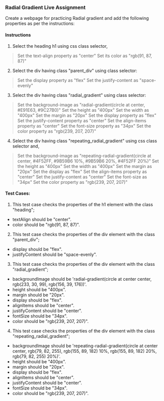 
### Radial Gradient Live Assignment

Create a webpage for practicing Radial gradient and add the following properties as per the instructions:

#### Instructions

1. Select the heading h1 using css class selector,
> Set the text-align property as "center"
> Set its color as "rgb(91, 87, 87)"

2. Select the div having class "parent_div" using class selector:
> Set the display property as "flex"
> Set the justify-content as "space-evenly"

3. Select the div having class "radial_gradient" using class selector:
> Set the background-image as "radial-gradient(circle at center, #E91E63, #9C27B0)"
> Set the height as "400px"
> Set the width as "400px"
> Set the margin as "20px"
> Set the display property as "flex"
> Set the justify-content property as "center"
> Set the align-items property as "center"
> Set the font-size property as "34px"
> Set the color property as "rgb(239, 207, 207)"

4. Select the div having class "repeating_radial_gradient" using css class selector and,
> Set the background-image as "repeating-radial-gradient(circle at center, #4F52FF, #9B59B6 10%, #9B59B6 20%, #4F52FF 20%)"
> Set the height as "400px"
> Set the width as "400px"
> Set the margin as "20px"
> Set the display as "flex"
> Set the align-items property as "center"
> Set the justify-content as "center"
> Set the font-size as "34px"
> Set the color property as "rgb(239, 207, 207)"


#### Test Cases:
1. This test case checks the properties of the h1 element with the class "heading";
- textAlign should be "center".
- color should be "rgb(91, 87, 87)".
2. This test case checks the properties of the div element with the class "parent_div";
- display should be "flex".
- justifyContent should be "space-evenly".
3. This test case checks the properties of the div element with the class "radial_gradient";
- backgroundImage should be 'radial-gradient(circle at center center, rgb(233, 30, 99), rgb(156, 39, 176))'.
- height should be "400px".
- margin should be "20px".
- display should be "flex".
- alignItems should be "center".
- justifyContent should be "center".
- fontSize should be "34px".
- color should be "rgb(239, 207, 207)".
4. This test case checks the properties of the div element with the class "repeating_radial_gradient";
- backgroundImage should be 'repeating-radial-gradient(circle at center center, rgb(79, 82, 255), rgb(155, 89, 182) 10%, rgb(155, 89, 182) 20%, rgb(79, 82, 255) 20%)'.
- height should be "400px".
- margin should be "20px".
- display should be "flex".
- alignItems should be "center".
- justifyContent should be "center".
- fontSize should be "34px".
- color should be "rgb(239, 207, 207)".
